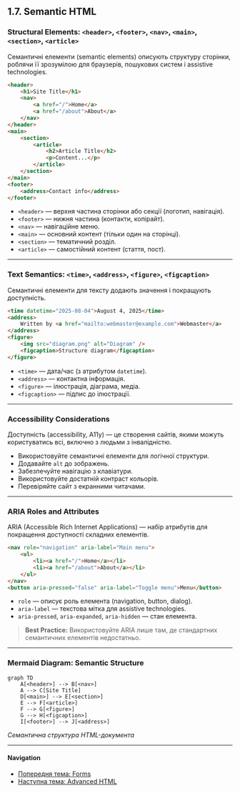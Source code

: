 ## 1.7. Semantic HTML

### Structural Elements: `<header>`, `<footer>`, `<nav>`, `<main>`, `<section>`, `<article>`

Семантичні елементи (semantic elements) описують структуру сторінки, роблячи її зрозумілою для браузерів, пошукових систем і assistive technologies.

```html
<header>
    <h1>Site Title</h1>
    <nav>
        <a href="/">Home</a>
        <a href="/about">About</a>
    </nav>
</header>
<main>
    <section>
        <article>
            <h2>Article Title</h2>
            <p>Content...</p>
        </article>
    </section>
</main>
<footer>
    <address>Contact info</address>
</footer>
```

-   `<header>` — верхня частина сторінки або секції (логотип, навігація).
-   `<footer>` — нижня частина (контакти, копірайт).
-   `<nav>` — навігаційне меню.
-   `<main>` — основний контент (тільки один на сторінці).
-   `<section>` — тематичний розділ.
-   `<article>` — самостійний контент (стаття, пост).

---

### Text Semantics: `<time>`, `<address>`, `<figure>`, `<figcaption>`

Семантичні елементи для тексту додають значення і покращують доступність.

```html
<time datetime="2025-08-04">August 4, 2025</time>
<address>
    Written by <a href="mailto:webmaster@example.com">Webmaster</a>
</address>
<figure>
    <img src="diagram.png" alt="Diagram" />
    <figcaption>Structure diagram</figcaption>
</figure>
```

-   `<time>` — дата/час (з атрибутом `datetime`).
-   `<address>` — контактна інформація.
-   `<figure>` — ілюстрація, діаграма, медіа.
-   `<figcaption>` — підпис до ілюстрації.

---

### Accessibility Considerations

Доступність (accessibility, A11y) — це створення сайтів, якими можуть користуватись всі, включно з людьми з інвалідністю.

-   Використовуйте семантичні елементи для логічної структури.
-   Додавайте `alt` до зображень.
-   Забезпечуйте навігацію з клавіатури.
-   Використовуйте достатній контраст кольорів.
-   Перевіряйте сайт з екранними читачами.

---

### ARIA Roles and Attributes

ARIA (Accessible Rich Internet Applications) — набір атрибутів для покращення доступності складних елементів.

```html
<nav role="navigation" aria-label="Main menu">
    <ul>
        <li><a href="/">Home</a></li>
        <li><a href="/about">About</a></li>
    </ul>
</nav>
<button aria-pressed="false" aria-label="Toggle menu">Menu</button>
```

-   `role` — описує роль елемента (navigation, button, dialog).
-   `aria-label` — текстова мітка для assistive technologies.
-   `aria-pressed`, `aria-expanded`, `aria-hidden` — стан елемента.

> **Best Practice:** Використовуйте ARIA лише там, де стандартних семантичних елементів недостатньо.

---

### Mermaid Diagram: Semantic Structure

```mermaid
graph TD
    A[<header>] --> B[<nav>]
    A --> C[Site Title]
    D[<main>] --> E[<section>]
    E --> F[<article>]
    F --> G[<figure>]
    G --> H[<figcaption>]
    I[<footer>] --> J[<address>]
```

_Семантична структура HTML-документа_

---

#### Navigation

-   [Попередня тема: Forms](1.6-forms.md)
-   [Наступна тема: Advanced HTML](#)
